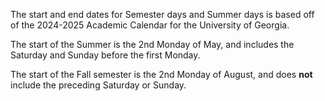 The start and end dates for Semester days and Summer days is based off of the 2024-2025 Academic Calendar for the University of Georgia.

The start of the Summer is the 2nd Monday of May, and includes the Saturday and Sunday before the first Monday.

The start of the Fall semester is the 2nd Monday of August, and does **not** include the preceding Saturday or Sunday.
